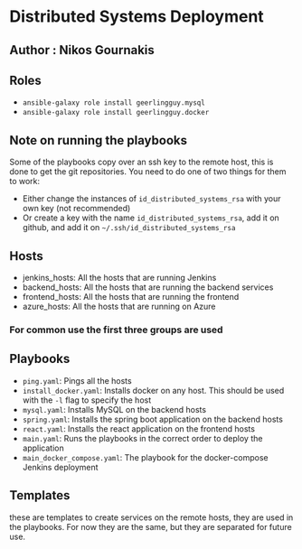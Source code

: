 # Distributed Systems Deployment
## Author : Nikos Gournakis
## Roles
- `ansible-galaxy role install geerlingguy.mysql`
- `ansible-galaxy role install geerlingguy.docker`

## Note on running the playbooks
Some of the playbooks copy over an ssh key to the remote host, this is done to get the git repositories. You need to do one of two things for them to work:
- Either change the instances of `id_distributed_systems_rsa` with your own key (not recommended)
- Or create a key with the name `id_distributed_systems_rsa`, add it on github, and add it on `~/.ssh/id_distributed_systems_rsa`

## Hosts
- jenkins_hosts: All the hosts that are running Jenkins
- backend_hosts: All the hosts that are running the backend services
- frontend_hosts: All the hosts that are running the frontend
- azure_hosts: All the hosts that are running on Azure

### For common use the first three groups are used

## Playbooks
- `ping.yaml`: Pings all the hosts
- `install_docker.yaml`: Installs docker on any host. This should be used with the `-l` flag to specify the host
- `mysql.yaml`: Installs MySQL on the backend hosts
- `spring.yaml`: Installs the spring boot application on the backend hosts
- `react.yaml`: Installs the react application on the frontend hosts
- `main.yaml`: Runs the playbooks in the correct order to deploy the application
- `main_docker_compose.yaml`: The playbook for the docker-compose Jenkins deployment

## Templates
these are templates to create services on the remote hosts, they are used in the playbooks. For now they are the same, but they are separated for future use.